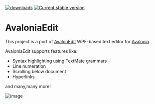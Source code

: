 [![downloads](https://img.shields.io/nuget/dt/avalonia.AvaloniaEdit)](https://www.nuget.org/packages/Avalonia.AvaloniaEdit)
[![Current stable version](https://img.shields.io/nuget/v/Avalonia.AvaloniaEdit.svg)](https://www.nuget.org/packages/Avalonia.AvaloniaEdit)
# AvaloniaEdit

This project is a port of [AvalonEdit](https://github.com/icsharpcode/AvalonEdit) WPF-based text editor for [Avalonia](https://github.com/AvaloniaUI/Avalonia).

AvaloniaEdit supports features like:

  * Syntax highlighting using [TextMate](https://github.com/danipen/TextMateSharp) grammars
  * Line numeration
  * Scrolling below document
  * Hyperlinks

  and many,many more!
  
![image](https://user-images.githubusercontent.com/53405089/147930720-b388df7e-9b83-4ade-9338-6d311b334814.png)


